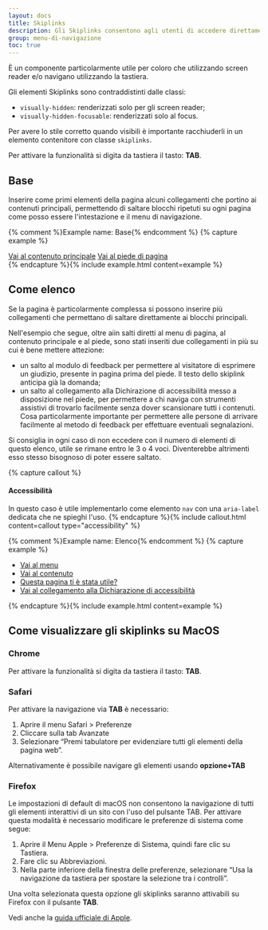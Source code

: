 ```yaml
---
layout: docs
title: Skiplinks
description: Gli Skiplinks consentono agli utenti di accedere direttamente al contenuto principale della pagina saltando l'header e il menu di navigazione.
group: menu-di-navigazione
toc: true
---
```


È un componente particolarmente utile per coloro che utilizzando screen reader e/o navigano utilizzando la tastiera.

Gli elementi Skiplinks sono contraddistinti dalle classi:

- `visually-hidden`: renderizzati solo per gli screen reader;
- `visually-hidden-focusable`: renderizzati solo al focus.

Per avere lo stile corretto quando visibili è importante racchiuderli in un elemento contenitore con classe `skiplinks`.

Per attivare la funzionalità si digita da tastiera il tasto: **TAB**.

## Base 
Inserire come primi elementi della pagina alcuni collegamenti che portino ai contenuti principali, permettendo di saltare blocchi ripetuti su ogni pagina come posso essere l'intestazione e il menu di navigazione. 

{% comment %}Example name: Base{% endcomment %}
{% capture example %}
<div class="skiplinks">
  <a class="visually-hidden-focusable" href="#">Vai al contenuto principale</a>
  <a class="visually-hidden-focusable" href="#">Vai al piede di pagina</a>
</div>
{% endcapture %}{% include example.html content=example %}

## Come elenco
Se la pagina è particolarmente complessa si possono inserire più collegamenti che permettano di saltare direttamente ai blocchi principali. 

Nell'esempio che segue, oltre aiin salti diretti al menu di pagina, al contenuto principale e al piede, sono stati inseriti due collegamenti in più su cui è bene mettere attezione: 

- un salto al modulo di feedback per permettere al visitatore di esprimere un giudizio, presente in pagina prima del piede. Il testo dello skiplink anticipa già la domanda;
- un salto al collegamento alla Dichirazione di accessibilità messo a disposizione nel piede, per permettere a chi naviga con strumenti assistivi di trovarlo facilmente senza dover scansionare tutti i contenuti. Cosa particolarmente importante per permettere alle persone di arrivare facilmente al metodo di feedback per effettuare eventuali segnalazioni.  

Si consiglia in ogni caso di non eccedere con il numero di elementi di questo elenco, utile se rimane entro le 3 o 4 voci. Diventerebbe altrimenti esso stesso bisognoso di poter essere saltato.  

{% capture callout %}
#### Accessibilità

In questo caso è utile implementarlo come elemento `nav` con una `aria-label` dedicata che ne spieghi l'uso. 
{% endcapture %}{% include callout.html content=callout type="accessibility" %}

{% comment %}Example name: Elenco{% endcomment %}
{% capture example %}
<nav class="skiplinks" aria-label="Scorciatoie">
  <ul>
    <li class="visually-hidden-focusable"><a href="#">Vai al menu</a></li>
    <li class="visually-hidden-focusable" ><a href="#">Vai al contenuto</a></li>
    <li class="visually-hidden-focusable" ><a href="#">Questa pagina ti è stata utile?</a></li>
    <li class="visually-hidden-focusable" ><a href="#">Vai al collegamento alla Dichiarazione di accessibilità</a></li>
  </ul>
</nav>
{% endcapture %}{% include example.html content=example %} 

## Come visualizzare gli skiplinks su MacOS

### Chrome

Per attivare la funzionalità si digita da tastiera il tasto: **TAB**.

### Safari

Per attivare la navigazione via **TAB** è necessario:

1. Aprire il menu Safari > Preferenze
2. Cliccare sulla tab Avanzate
3. Selezionare “Premi tabulatore per evidenziare tutti gli elementi della pagina web”.

Alternativamente è possibile navigare gli elementi usando **opzione+TAB**

### Firefox

Le impostazioni di default di macOS non consentono la navigazione di tutti gli elementi interattivi di un sito con l'uso del pulsante TAB.
Per attivare questa modalità è necessario modificare le preferenze di sistema come segue:

1. Aprire il Menu Apple > Preferenze di Sistema, quindi fare clic su Tastiera.
2. Fare clic su Abbreviazioni.
3. Nella parte inferiore della finestra delle preferenze, selezionare “Usa la navigazione da tastiera per spostare la selezione tra i controlli”.

Una volta selezionata questa opzione gli skiplinks saranno attivabili su Firefox con il pulsante **TAB**.

Vedi anche la [guida ufficiale di Apple](https://support.apple.com/it-it/HT204434).
